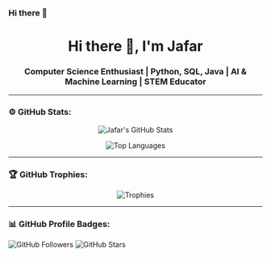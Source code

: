 ### Hi there 👋  
<h1 align="center">Hi there 👋, I'm Jafar</h1>
<h3 align="center">Computer Science Enthusiast | Python, SQL, Java | AI & Machine Learning | STEM Educator</h3>


---


### ⚙️ GitHub Stats:

<p align="center">
  <img src="https://github-readme-stats.vercel.app/api?username=jafarm83&show_icons=true&locale=en&theme=dark" alt="Jafar's GitHub Stats" />
</p>

<p align="center">
  <img src="https://github-readme-stats.vercel.app/api/top-langs/?username=jafarm83&layout=compact&theme=dark" alt="Top Languages" />
</p>

---

### 🏆 GitHub Trophies:

<p align="center">
  <img src="https://github-profile-trophy.vercel.app/?username=jafarm83&theme=gruvbox" alt="Trophies" />
</p>

---

### 📊 GitHub Profile Badges:

<p>
  <img src="https://img.shields.io/github/followers/jafarm83?style=social" alt="GitHub Followers" />
  <img src="https://img.shields.io/github/stars/jafarm83?style=social" alt="GitHub Stars" />
</p>
